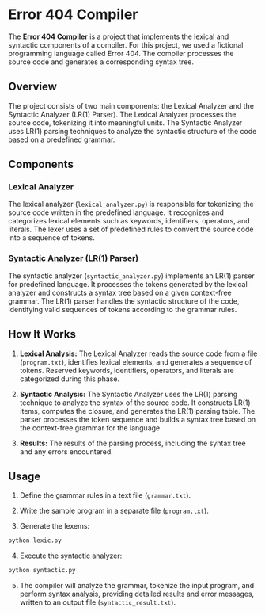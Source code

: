 # Error 404 Compiler

The **Error 404 Compiler** is a project that implements the lexical and syntactic components of a compiler. For this project, we used a fictional programming language called Error 404. The compiler processes the source code and generates a corresponding syntax tree.

## Overview

The project consists of two main components: the Lexical Analyzer and the Syntactic Analyzer (LR(1) Parser). The Lexical Analyzer processes the source code, tokenizing it into meaningful units. The Syntactic Analyzer uses LR(1) parsing techniques to analyze the syntactic structure of the code based on a predefined grammar.

## Components

### Lexical Analyzer

The lexical analyzer (`lexical_analyzer.py`) is responsible for tokenizing the source code written in the predefined language. It recognizes and categorizes lexical elements such as keywords, identifiers, operators, and literals. The lexer uses a set of predefined rules to convert the source code into a sequence of tokens.

### Syntactic Analyzer (LR(1) Parser)

The syntactic analyzer (`syntactic_analyzer.py`) implements an LR(1) parser for predefined language. It processes the tokens generated by the lexical analyzer and constructs a syntax tree based on a given context-free grammar. The LR(1) parser handles the syntactic structure of the code, identifying valid sequences of tokens according to the grammar rules.

## How It Works

1. **Lexical Analysis:** The Lexical Analyzer reads the source code from a file (`program.txt`), identifies lexical elements, and generates a sequence of tokens. Reserved keywords, identifiers, operators, and literals are categorized during this phase.

2. **Syntactic Analysis:** The Syntactic Analyzer uses the LR(1) parsing technique to analyze the syntax of the source code. It constructs LR(1) items, computes the closure, and generates the LR(1) parsing table. The parser processes the token sequence and builds a syntax tree based on the context-free grammar for the language.

3. **Results:** The results of the parsing process, including the syntax tree and any errors encountered.

## Usage
1. Define the grammar rules in a text file (`grammar.txt`).

2. Write the sample program in a separate file (`program.txt`).

3. Generate the lexems:

```bash
python lexic.py  
```
4. Execute the syntactic analyzer:

```bash
python syntactic.py  

```
5. The compiler will analyze the grammar, tokenize the input program, and perform syntax analysis, providing detailed results and error messages, written to an output file (`syntactic_result.txt`).
